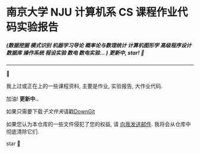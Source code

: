 # 南京大学 NJU 计算机系 CS 课程作业代码实验报告

##### (数据挖掘 模式识别 机器学习导论 概率论与数理统计 计算机图形学 高级程序设计 数据库 操作系统 程设实验 数电 数电实验... ) 更新中, star! :star2:

---

:notebook_with_decorative_cover:

我上过或正在上的一些课程资料, 主要是作业, 实验报告, 大作业代码.



加油! **更新中..**

如果只需要下载*子文件夹*请戳[DownGit](https://yehonal.github.io/DownGit/#/home)



如果您认为本仓库的一些文件侵犯了您的权益, 请 [向我发送邮件](mailto:zykhelloha@gmail.com). 我将会从仓库中彻底清除它们.

star :night_with_stars:
